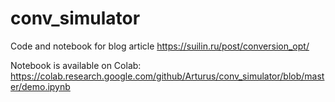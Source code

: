 # conv_simulator
Code and notebook for blog article https://suilin.ru/post/conversion_opt/

Notebook is available on Colab: https://colab.research.google.com/github/Arturus/conv_simulator/blob/master/demo.ipynb


